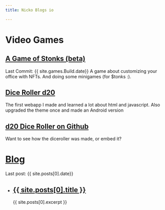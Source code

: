 ```yaml
---
title: Nicko Blogs io

---
```


# Video Games
## [A Game of Stonks (beta)](https://mverse.cloud)
Last Commit: {{ site.games.Build.date}} 
A game about customizing your office with NFTs. And doing some minigames (for $tonks :).
## [Dice Roller d20](https://kudos.itch.io/dice)
The first webapp I made and learned a lot about html and javascript. Also upgraded the theme once and made an Android version
## [d20 Dice Roller on Github](https://nickogibson.github.io/apps/diceroller.html)
Want to see how the diceroller was made, or embed it?
 

# [Blog](https://nickogibson.github.io/blog/)
Last post: {{ site.posts[0].date}} 
<ul>
      <li>
      <h2><a href="{{ site.posts[0].url }}">{{  site.posts[0].title }}</a></h2>  
      {{  site.posts[0].excerpt }}
    </li>
</ul>




